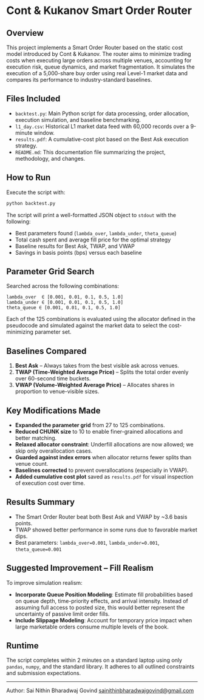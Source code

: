 # Cont & Kukanov Smart Order Router 

## Overview

This project implements a Smart Order Router based on the static cost model introduced by Cont & Kukanov. The router aims to minimize trading costs when executing large orders across multiple venues, accounting for execution risk, queue dynamics, and market fragmentation. It simulates the execution of a 5,000-share buy order using real Level-1 market data and compares its performance to industry-standard baselines.

## Files Included

* `backtest.py`: Main Python script for data processing, order allocation, execution simulation, and baseline benchmarking.
* `l1_day.csv`: Historical L1 market data feed with 60,000 records over a 9-minute window.
* `results.pdf`: A cumulative-cost plot based on the Best Ask execution strategy.
* `README.md`: This documentation file summarizing the project, methodology, and changes.

## How to Run

Execute the script with:

```bash
python backtest.py
```

The script will print a well-formatted JSON object to `stdout` with the following:

* Best parameters found (`lambda_over`, `lambda_under`, `theta_queue`)
* Total cash spent and average fill price for the optimal strategy
* Baseline results for Best Ask, TWAP, and VWAP
* Savings in basis points (bps) versus each baseline

## Parameter Grid Search

Searched across the following combinations:

```
lambda_over  ∈ [0.001, 0.01, 0.1, 0.5, 1.0]
lambda_under ∈ [0.001, 0.01, 0.1, 0.5, 1.0]
theta_queue ∈ [0.001, 0.01, 0.1, 0.5, 1.0]
```

Each of the 125 combinations is evaluated using the allocator defined in the pseudocode and simulated against the market data to select the cost-minimizing parameter set.

## Baselines Compared

1. **Best Ask** – Always takes from the best visible ask across venues.
2. **TWAP (Time-Weighted Average Price)** – Splits the total order evenly over 60-second time buckets.
3. **VWAP (Volume-Weighted Average Price)** – Allocates shares in proportion to venue-visible sizes.

## Key Modifications Made

* **Expanded the parameter grid** from 27 to 125 combinations.
* **Reduced CHUNK size** to 10 to enable finer-grained allocations and better matching.
* **Relaxed allocator constraint**: Underfill allocations are now allowed; we skip only overallocation cases.
* **Guarded against index errors** when allocator returns fewer splits than venue count.
* **Baselines corrected** to prevent overallocations (especially in VWAP).
* **Added cumulative cost plot** saved as `results.pdf` for visual inspection of execution cost over time.

## Results Summary

* The Smart Order Router beat both Best Ask and VWAP by \~3.6 basis points.
* TWAP showed better performance in some runs due to favorable market dips.
* Best parameters: `lambda_over=0.001`, `lambda_under=0.001`, `theta_queue=0.001`

## Suggested Improvement – Fill Realism

To improve simulation realism:

* **Incorporate Queue Position Modeling**: Estimate fill probabilities based on queue depth, time-priority effects, and arrival intensity. Instead of assuming full access to posted size, this would better represent the uncertainty of passive limit order fills.
* **Include Slippage Modeling**: Account for temporary price impact when large marketable orders consume multiple levels of the book.

## Runtime

The script completes within 2 minutes on a standard laptop using only `pandas`, `numpy`, and the standard library. It adheres to all outlined constraints and submission expectations.

---

Author: Sai Nithin Bharadwaj Govind
sainithinbharadwajgovind@gmail.com

